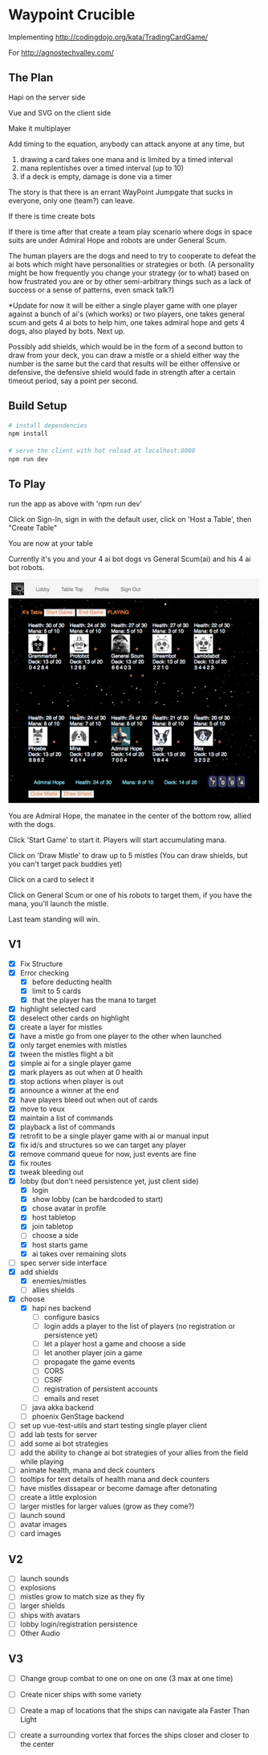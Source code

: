 # Waypoint Crucible

Implementing
http://codingdojo.org/kata/TradingCardGame/

For
http://agnostechvalley.com/

## The Plan

Hapi on the server side

Vue and SVG on the client side

Make it multiplayer

Add timing to the equation, anybody can attack anyone at any time, but 

1) drawing a card takes one mana and is limited by a timed interval
2) mana replentishes over a timed interval (up to 10)
3) if a deck is empty, damage is done via a timer

The story is that there is an errant WayPoint Jumpgate that sucks in everyone, only one (team?) can leave.

If there is time create bots

If there is time after that create a team play scenario where dogs in space suits are under Admiral Hope
and robots are under General Scum.

The human players are the dogs and need to try to cooperate to defeat the ai bots which might have personalities or strategies or both. (A personality might be how frequently you change your strategy (or to what) based on how frustrated you are or by other semi-arbitrary things such as a lack of success or a sense of patterns, even smack talk?)

*Update for now it will be either a single player game with one player against a bunch of ai's (which works) or two players, one takes general scum and gets 4 ai bots to help him, one takes admiral hope and gets 4 dogs, also played by bots. Next up.

Possibly add shields, which would be in the form of a second button to draw from your deck, you can draw a mistle or a shield either way the number is the same but the card that results will be either offensive or defensive, the defensive shield would fade in strength after a certain timeout period, say a point per second.


## Build Setup

``` bash
# install dependencies
npm install

# serve the client with hot reload at localhost:8080
npm run dev

```

## To Play

run the app as above with 'npm run dev'

Click on Sign-In, sign in with the default user, click on 'Host a Table', then "Create Table"
 
You are now at your table 

Currently it's you and your 4 ai bot dogs vs General Scum(ai) and his 4 ai bot robots.

![A screenshot of the current state of the game, 10 postage stamp sized avatars and some dots for mistles](./design/five_vs_five.png?raw=true "Five on Five")

You are Admiral Hope, the manatee in the center of the bottom row, allied with the dogs.

Click 'Start Game' to start it. Players will start accumulating mana.

Click on 'Draw Mistle' to draw up to 5 mistles (You can draw shields, but you can't target pack buddies yet)

Click on a card to select it

Click on General Scum or one of his robots to target them, if you have the mana, you'll launch the mistle.

Last team standing will win.


## V1
- [x] Fix Structure
- [X] Error checking
    - [X] before deducting health
    - [X] limit to 5 cards
    - [X] that the player has the mana to target
- [X] highlight selected card
- [X] deselect other cards on highlight
- [X] create a layer for mistles
- [X] have a mistle go from one player to the other when launched
- [X] only target enemies with mistles
- [X] tween the mistles flight a bit
- [X] simple ai for a single player game
- [X] mark players as out when at 0 health
- [X] stop actions when player is out
- [X] announce a winner at the end
- [X] have players bleed out when out of cards
- [X] move to veux
- [X] maintain a list of commands
- [X] playback a list of commands
- [X] retrofit to be a single player game with ai or manual input
- [X] fix id/s and structures so we can target any player
- [X] remove command queue for now, just events are fine
- [X] fix routes
- [X] tweak bleeding out
- [X] lobby (but don't need persistence yet, just client side)
    - [X] login 
    - [X] show lobby (can be hardcoded to start)
    - [X] chose avatar in profile
    - [X] host tabletop
    - [X] join tabletop
    - [ ] choose a side
    - [X] host starts game
    - [X] ai takes over remaining slots
- [ ] spec server side interface
- [X] add shields
    - [X] enemies/mistles
    - [ ] allies shields
- [X] choose
	- [X] hapi nes backend
		- [ ] configure basics
		- [ ] login adds a player to the list of players (no registration or persistence yet)
		- [ ] let a player host a game and choose a side
		- [ ] let another player join a game
		- [ ] propagate the game events
		- [ ] CORS
		- [ ] CSRF
		- [ ] registration of persistent accounts
		- [ ] emails and reset
	- [ ] java akka backend
	- [ ] phoenix GenStage backend
- [ ] set up vue-test-utils and start testing single player client
- [ ] add lab tests for server
- [ ] add some ai bot strategies
- [ ] add the ability to change ai bot strategies of your allies from the field while playing
- [ ] animate health, mana and deck counters
- [ ] tooltips for text details of health mana and deck counters
- [ ] have mistles dissapear or become damage after detonating
- [ ] create a little explosion
- [ ] larger mistles for larger values (grow as they come?)
- [ ] launch sound
- [ ] avatar images
- [ ] card images

## V2
- [ ] launch sounds
- [ ] explosions
- [ ] mistles grow to match size as they fly
- [ ] larger shields
- [ ] ships with avatars
- [ ] lobby login/registration persistence
- [ ] Other Audio

## V3
- [ ] Change group combat to one on one on one (3 max at one time)
- [ ] Create nicer ships with some variety
- [ ] Create a map of locations that the ships can navigate ala Faster Than Light
- [ ] create a surrounding vortex that forces the ships closer and closer to the center

